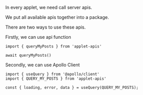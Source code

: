 In every applet, we need call server apis.

We put all available apis together into a package.

There are two ways to use these apis.

Firstly, we can use api function

```
import { queryMyPosts } from 'applet-apis'

await queryMyPosts()
```

Secondly, we can use Apollo Client

```
import { useQuery } from '@apollo/client'
import { QUERY_MY_POSTS } from 'applet-apis'

const { loading, error, data } = useQuery(QUERY_MY_POSTS);
```